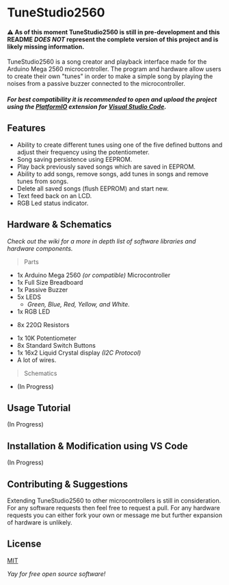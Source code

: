 # TuneStudio2560
#### ⚠  As of this moment TuneStudio2560 is still in pre-development and this README *DOES NOT* represent the complete version of this project and is likely missing information.
TuneStudio2560 is a song creator and playback interface made for the Arduino Mega 2560 microcontroller. The program and hardware allow users to create their own "tunes" in order to make a simple song by playing the noises from a passive buzzer connected to the microcontroller.
#### *For best compatibility it is recommended to open and upload the project using the [PlatformIO](https://platformio.org/) extension for [Visual Studio Code](https://code.visualstudio.com/).*
## Features
- Ability to create different tunes using one of the five defined buttons and adjust their frequency using the potentiometer.
- Song saving persistence using EEPROM.
- Play back previously saved songs which are saved in EEPROM.
- Ability to add songs, remove songs, add tunes in songs and remove tunes from songs.
- Delete all saved songs (flush EEPROM) and start new.
- Text feed back on an LCD.
- RGB Led status indicator.

## Hardware & Schematics
*Check out the wiki for a more in depth list of software libraries and hardware components.*
> Parts
- 1x Arduino Mega 2560 *(or compatible)* Microcontroller
- 1x Full Size Breadboard
- 1x Passive Buzzer
- 5x LEDS
  - *Green, Blue, Red, Yellow, and White.*
- 1x RGB LED
* 8x 220Ω Resistors
- 1x 10K Potentiometer
- 8x Standard Switch Buttons
- 1x 16x2 Liquid Crystal display *(I2C Protocol)*
- A lot of wires.
> Schematics
- (In Progress)


## Usage Tutorial
(In Progress)
## Installation & Modification using VS Code

(In Progress)

## Contributing & Suggestions
Extending TuneStudio2560 to other microcontrollers is still in consideration.\
For any software requests then feel free to request a pull. For any hardware requests you can either fork your own or message me but further expansion of hardware is unlikely.

## License
[MIT](https://choosealicense.com/licenses/mit/)

*Yay for free open source software!*